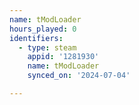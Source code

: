 ```yaml
---
name: tModLoader
hours_played: 0
identifiers:
  - type: steam
    appid: '1281930'
    name: tModLoader
    synced_on: '2024-07-04'

---
```

